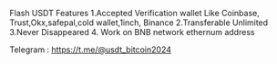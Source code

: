 Flash USDT Features
1.Accepted Verification wallet Like Coinbase, Trust,Okx,safepal,cold wallet,1inch, Binance
2.Transferable Unlimited 
3.Never Disappeared
4. Work on BNB network ethernum address

Telegram : https://t.me/@usdt_bitcoin2024
